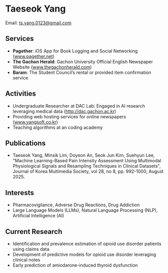 # Taeseok Yang
Email: ts.yang.0123@gmail.com

## Services
- **Pagether**: iOS App for Book Logging and Social Networking (www.pagether.net)
- **The Gachon Herald**: Gachon University Official English Newspaper Website (www.thegachonherald.com)
- **Baram**: The Student Council’s rental or provided item confirmation service

## Activities
- Undergraduate Researcher at DAC Lab: Engaged in AI research leveraging medical data (http://dac.gachon.ac.kr)
- Providing web hosting services for online newspapers (www.yangsoft.co.kr)
- Teaching algorithms at an coding academy

## Publications
- Taeseok Yang, Minsik Lim, Doyeon An, Seok Jun Kim, Suehyun Lee, "Machine Learning-Based Pain Intensity Assessment Using Multimodal Physiological Signals and Resampling Techniques in Clinical Datasets", Journal of Korea Multimedia Society, vol 28, no 8, pp. 992-1000, August 2025. 

## Interests
- Pharmacovigilance, Adverse Drug Reactions, Drug Addiction
- Large Language Models (LLMs), Natural Language Processing (NLP), Artificial Intelligence (AI)

## Current Research
- Identification and prevalence estimation of opioid use disorder patients using claims data
- Development of predictive models for opioid use disorder leveraging clinical notes
- Early prediction of amiodarone-induced thyroid dysfunction
